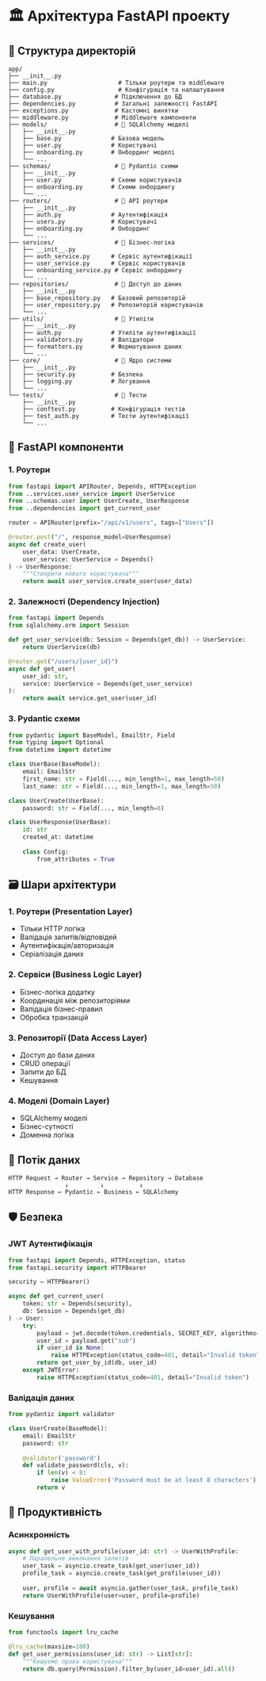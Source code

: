 # 🏛️ Архітектура FastAPI проекту

## 📁 Структура директорій

```
app/
├── __init__.py
├── main.py                    # Тільки роутери та middleware
├── config.py                  # Конфігурація та налаштування
├── database.py               # Підключення до БД
├── dependencies.py           # Загальні залежності FastAPI
├── exceptions.py             # Кастомні винятки
├── middleware.py             # Middleware компоненти
├── models/                   # 📁 SQLAlchemy моделі
│   ├── __init__.py
│   ├── base.py              # Базова модель
│   ├── user.py              # Користувачі
│   ├── onboarding.py        # Онбординг моделі
│   └── ...
├── schemas/                  # 📁 Pydantic схеми
│   ├── __init__.py
│   ├── user.py              # Схеми користувачів
│   ├── onboarding.py        # Схеми онбордингу
│   └── ...
├── routers/                  # 📁 API роутери
│   ├── __init__.py
│   ├── auth.py              # Аутентифікація
│   ├── users.py             # Користувачі
│   ├── onboarding.py        # Онбординг
│   └── ...
├── services/                 # 📁 Бізнес-логіка
│   ├── __init__.py
│   ├── auth_service.py      # Сервіс аутентифікації
│   ├── user_service.py      # Сервіс користувачів
│   ├── onboarding_service.py # Сервіс онбордингу
│   └── ...
├── repositories/             # 📁 Доступ до даних
│   ├── __init__.py
│   ├── base_repository.py   # Базовий репозиторій
│   ├── user_repository.py   # Репозиторій користувачів
│   └── ...
├── utils/                    # 📁 Утиліти
│   ├── __init__.py
│   ├── auth.py              # Утиліти аутентифікації
│   ├── validators.py        # Валідатори
│   ├── formatters.py        # Форматування даних
│   └── ...
├── core/                     # 📁 Ядро системи
│   ├── __init__.py
│   ├── security.py          # Безпека
│   ├── logging.py           # Логування
│   └── ...
└── tests/                    # 📁 Тести
    ├── __init__.py
    ├── conftest.py          # Конфігурація тестів
    ├── test_auth.py         # Тести аутентифікації
    └── ...
```

## 🔧 FastAPI компоненти

### 1. Роутери
```python
from fastapi import APIRouter, Depends, HTTPException
from ..services.user_service import UserService
from ..schemas.user import UserCreate, UserResponse
from ..dependencies import get_current_user

router = APIRouter(prefix="/api/v1/users", tags=["Users"])

@router.post("/", response_model=UserResponse)
async def create_user(
    user_data: UserCreate,
    user_service: UserService = Depends()
) -> UserResponse:
    """Створити нового користувача"""
    return await user_service.create_user(user_data)
```

### 2. Залежності (Dependency Injection)
```python
from fastapi import Depends
from sqlalchemy.orm import Session

def get_user_service(db: Session = Depends(get_db)) -> UserService:
    return UserService(db)

@router.get("/users/{user_id}")
async def get_user(
    user_id: str,
    service: UserService = Depends(get_user_service)
):
    return await service.get_user(user_id)
```

### 3. Pydantic схеми
```python
from pydantic import BaseModel, EmailStr, Field
from typing import Optional
from datetime import datetime

class UserBase(BaseModel):
    email: EmailStr
    first_name: str = Field(..., min_length=1, max_length=50)
    last_name: str = Field(..., min_length=1, max_length=50)

class UserCreate(UserBase):
    password: str = Field(..., min_length=8)

class UserResponse(UserBase):
    id: str
    created_at: datetime
    
    class Config:
        from_attributes = True
```

## 🗃️ Шари архітектури

### 1. Роутери (Presentation Layer)
- Тільки HTTP логіка
- Валідація запитів/відповідей
- Аутентифікація/авторизація
- Серіалізація даних

### 2. Сервіси (Business Logic Layer)
- Бізнес-логіка додатку
- Координація між репозиторіями
- Валідація бізнес-правил
- Обробка транзакцій

### 3. Репозиторії (Data Access Layer)
- Доступ до бази даних
- CRUD операції
- Запити до БД
- Кешування

### 4. Моделі (Domain Layer)
- SQLAlchemy моделі
- Бізнес-сутності
- Доменна логіка

## 🔄 Потік даних

```
HTTP Request → Router → Service → Repository → Database
                ↓         ↓          ↓
HTTP Response ← Pydantic ← Business ← SQLAlchemy
```

## 🛡️ Безпека

### JWT Аутентифікація
```python
from fastapi import Depends, HTTPException, status
from fastapi.security import HTTPBearer

security = HTTPBearer()

async def get_current_user(
    token: str = Depends(security),
    db: Session = Depends(get_db)
) -> User:
    try:
        payload = jwt.decode(token.credentials, SECRET_KEY, algorithms=[ALGORITHM])
        user_id = payload.get("sub")
        if user_id is None:
            raise HTTPException(status_code=401, detail="Invalid token")
        return get_user_by_id(db, user_id)
    except JWTError:
        raise HTTPException(status_code=401, detail="Invalid token")
```

### Валідація даних
```python
from pydantic import validator

class UserCreate(BaseModel):
    email: EmailStr
    password: str
    
    @validator('password')
    def validate_password(cls, v):
        if len(v) < 8:
            raise ValueError('Password must be at least 8 characters')
        return v
```

## 🚀 Продуктивність

### Асинхронність
```python
async def get_user_with_profile(user_id: str) -> UserWithProfile:
    # Паралельне виконання запитів
    user_task = asyncio.create_task(get_user(user_id))
    profile_task = asyncio.create_task(get_profile(user_id))
    
    user, profile = await asyncio.gather(user_task, profile_task)
    return UserWithProfile(user=user, profile=profile)
```

### Кешування
```python
from functools import lru_cache

@lru_cache(maxsize=100)
def get_user_permissions(user_id: str) -> List[str]:
    """Кешуємо права користувача"""
    return db.query(Permission).filter_by(user_id=user_id).all()
```